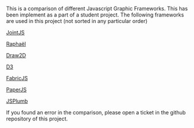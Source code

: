 This is a comparison of different Javascript Graphic Frameworks. This has been implement as a part of a student project.
The following frameworks are used in this project (not sorted in any particular order)

[JointJS](https://www.jointjs.com/)

[Raphaël](http://dmitrybaranovskiy.github.io/raphael/)

[Draw2D](http://www.draw2d.org/draw2d/home/index.html)

[D3](https://d3js.org/)

[FabricJS](http://fabricjs.com/)

[PaperJS](http://paperjs.org/)

[JSPlumb](https://jsplumbtoolkit.com/)

If you found an error in the comparison, please open a ticket in the github repository of this project.
